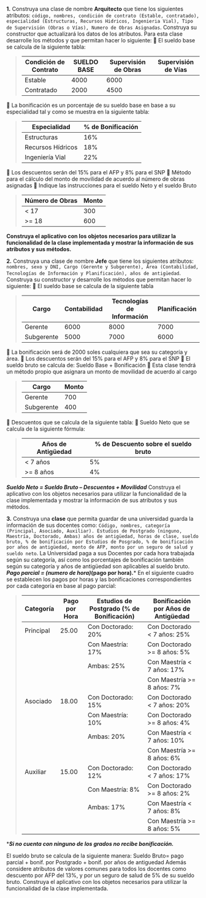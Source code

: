 **1.** Construya una clase de nombre **Arquitecto** que tiene los siguientes atributos: `código,
nombres, condición de contrato (Estable, contratado), especialidad (Estructuras, Recursos
Hidricos, Ingenieria Vial), Tipo de Supervisión (Obras o Vías), Numero de Obras Asignadas`.
Construya su constructor que actualizará los datos de los atributos. Para esta clase desarrolle
los métodos y que permitan hacer lo siguiente: 
 El sueldo base se calcula de la
siguiente tabla:

> | Condición de Contrato | SUELDO BASE | Supervisión de Obras | Supervisión de Vías |
> |-----------------------|------------|----------------------|---------------------|
> | Estable                           | 4000           | 6000                             |                                       |
> | Contratado                   | 2000           | 4500                              |                                       |

 La bonificación es un porcentaje de su
sueldo base en base a su especialidad
tal y como se muestra en la siguiente
tabla:

> | Especialidad         | % de Bonificación |
> |----------------------|-------------------|
> | Estructuras          | 16%               |
> | Recursos Hídricos   | 18%               |
> | Ingeniería Vial     | 22%               |

 Los descuentos serán del 15% para el AFP y 8% para el SNP
 Método para el cálculo del monto de movilidad de
acuerdo al número de obras asignadas
 Indique las instrucciones para el sueldo Neto y el
sueldo Bruto

> | Número de Obras | Monto |
> |-----------------|-------|
> | < 17            | 300   |
> | >= 18           | 600   |

**Construya el aplicativo con los objetos necesarios para utilizar la funcionalidad de la clase
implementada y mostrar la información de sus atributos y sus métodos.**





**2.** Construya una clase de nombre **Jefe** que tiene los siguientes atributos:` nombres, sexo y DNI,
Cargo (Gerente y Subgerente), Área (Contabilidad, Tecnologías de Información y
Planificación), años de antigüedad`. Construya su constructor y desarrolle los métodos que
permitan hacer lo siguiente:
 El sueldo base se calcula
de la siguiente tabla

> | Cargo       | Contabilidad | Tecnologías de Información | Planificación |
> |-------------|--------------|-----------------------------|--------------|
> | Gerente     | 6000         | 8000                        | 7000         |
> | Subgerente  | 5000         | 7000                        | 6000         |

 La bonificación será de 2000 soles cualquiera que sea su categoría y área.
 Los descuentos serán del 15% para el AFP y 8% para el SNP
 El sueldo bruto se calcula de: Sueldo Base + Bonificación
 Esta clase tendrá un método propio que asignara un monto
de movilidad de acuerdo al cargo

> | Cargo      | Monto |
> |------------|-------|
> | Gerente    | 700   |
> | Subgerente | 400   |

 Descuentos que se calcula de la siguiente tabla:
 Sueldo Neto que se calcula de la siguiente
fórmula:

> | Años de Antigüedad | % de Descuento sobre el sueldo bruto |
> |--------------------|--------------------------------------|
> | < 7 años           | 5%                                   |
> | >= 8 años          | 4%                                   |

***Sueldo Neto = Sueldo Bruto – Descuentos + Movilidad***
Construya el aplicativo con los objetos necesarios para utilizar la funcionalidad de la clase
implementada y mostrar la información de sus atributos y sus métodos.





**3.** Construya una **clase** que permita guardar de una universidad guarda la información de sus
docentes como: `Código, nombres, categoría (Principal, Asociado, Auxiliar). Estudios de
Postgrado (ninguno, Maestría, Doctorado, Ambas) años de antigüedad, horas de clase,
sueldo bruto, % de bonificación por Estudios de Posgrado, % de bonificación por años de
antigüedad, monto de AFP, monto por un seguro de salud y sueldo neto`. La Universidad paga
a sus Docentes por cada hora trabajada según su categoría, así como los porcentajes de
bonificación también según su categoría y años de antigüedad son aplicables al sueldo bruto.
***Pago parcial = (numero de hora)*(pago por hora).***
En el siguiente cuadro se establecen los pagos por horas y las bonificaciones
correspondientes por cada categoría en base al pago parcial:

> | Categoría  | Pago por Hora | Estudios de Postgrado (% de Bonificación) | Bonificación por Años de Antigüedad |
> |------------|---------------|--------------------------------------------|------------------------------------|
> | Principal  | 25.00         | Con Doctorado: 20%                         | Con Doctorado < 7 años: 25%        |
> |            |               | Con Maestría: 17%                          | Con Doctorado >= 8 años: 5%       |
> |            |               | Ambas: 25%                                 | Con Maestría < 7 años: 17%         |
> |            |               |                                            | Con Maestría >= 8 años: 7%        |
> | Asociado   | 18.00         | Con Doctorado: 15%                         | Con Doctorado < 7 años: 20%        |
> |            |               | Con Maestría: 10%                          | Con Doctorado >= 8 años: 4%       |
> |            |               | Ambas: 20%                                 | Con Maestría < 7 años: 10%         |
> |            |               |                                            | Con Maestría >= 8 años: 6%        |
> | Auxiliar   | 15.00         | Con Doctorado: 12%                         | Con Doctorado < 7 años: 17%        |
> |            |               | Con Maestría: 8%                           | Con Doctorado >= 8 años: 2%       |
> |            |               | Ambas: 17%                                 | Con Maestría < 7 años: 8%          |
> |            |               |                                            | Con Maestría >= 8 años: 5%        |
****Si no cuenta con ninguno de los grados no recibe bonificación.***

 El sueldo bruto se calcula de la siguiente manera:
Sueldo Bruto= pago parcial + bonif. por Postgrado + bonif. por años de antiguedad
Además considere atributos de valores comunes para todos los docentes como descuento por
AFP del 13%, y por un seguro de salud de 5% de su sueldo bruto.
Construya el aplicativo con los objetos necesarios para utilizar la funcionalidad de la clase
implementada.
